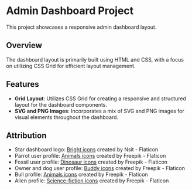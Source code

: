# Admin Dashboard Project

This project showcases a responsive admin dashboard layout.

## Overview

The dashboard layout is primarily built using HTML and CSS, with a focus on utilizing CSS Grid for efficient layout management.

## Features

- **Grid Layout**: Utilizes CSS Grid for creating a responsive and structured layout for the dashboard components.
- **SVG and PNG Images**: Incorporates a mix of SVG and PNG images for visual elements throughout the dashboard.

## Attribution

- Star dashboard logo: [Bright icons](https://www.flaticon.com/free-icons/bright) created by Nsit - Flaticon
- Parrot user profile: [Animals icons](https://www.flaticon.com/free-icons/animals) created by Freepik - Flaticon
- Fossil user profile: [Dinosaur icons](https://www.flaticon.com/free-icons/dinosaur) created by Freepik - Flaticon
- Owner and dog user profile: [Buddy icons](https://www.flaticon.com/free-icons/buddy) created by Freepik - Flaticon
- Bull profile: [Animals icons](https://www.flaticon.com/free-icons/animals) created by Freepik - Flaticon
- Alien profile: [Science-fiction icons](https://www.flaticon.com/free-icons/science-fiction) created by Freepik - Flaticon
